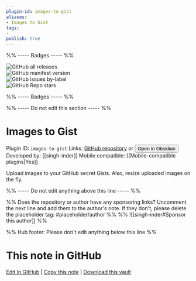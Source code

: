 ```yaml
---
plugin-id: images-to-gist
aliases:
- Images to Gist
tags: 
- 
publish: true
---
```


%% ----- Badges ----- %%

![GitHub all releases](https://img.shields.io/github/downloads/singh-inder/obsidian-images-to-gist/total?color=573E7A&logo=github&style=for-the-badge)   
![GitHub manifest version](https://img.shields.io/github/manifest-json/v/singh-inder/obsidian-images-to-gist?color=573E7A&logo=github&style=for-the-badge)   
![GitHub issues by-label](https://img.shields.io/github/issues/singh-inder/obsidian-images-to-gist/help%20wanted?color=573E7A&logo=github&style=for-the-badge)   
![GitHub Repo stars](https://img.shields.io/github/stars/singh-inder/obsidian-images-to-gist?color=573E7A&logo=github&style=for-the-badge)

%% ----- Badges ----- %%

%% ----- Do not edit this section ----- %%

# Images to Gist

Plugin ID: `images-to-gist`
Links: [GitHub repository](https://github.com/singh-inder/obsidian-images-to-gist) or [<button id=HH>Open in Obsidian</button>](obsidian://show-plugin?id=images-to-gist)
Developed by: [[singh-inder]]
Mobile compatible: [[Mobile-compatible plugins|Yes]]

Upload images to your GitHub secret Gists. Also, resize uploaded images on the fly.

%% ----- Do not edit anything above this line ----- %% 

%% Does the repository or author have any sponsoring links? Uncomment the next line and add them to the author's note. If they don't, please delete the placeholder tag: #placeholder/author %%
%% ![[singh-inder#Sponsor this author]] %%

%% Hub footer: Please don't edit anything below this line %%

# This note in GitHub

<span class="git-footer">[Edit In GitHub](https://github.dev/obsidian-community/obsidian-hub/blob/main/02%20-%20Community%20Expansions/02.05%20All%20Community%20Expansions/Plugins/images-to-gist.md "git-hub-edit-note") | [Copy this note](https://raw.githubusercontent.com/obsidian-community/obsidian-hub/main/02%20-%20Community%20Expansions/02.05%20All%20Community%20Expansions/Plugins/images-to-gist.md "git-hub-copy-note") | [Download this vault](https://github.com/obsidian-community/obsidian-hub/archive/refs/heads/main.zip "git-hub-download-vault") </span>

